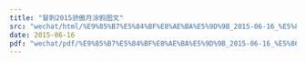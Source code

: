 ```yaml
---
title: "冒刺2015骄傲月涂鸦图文"
src: "wechat/html/%E9%85%B7%E5%84%BF%E8%AE%BA%E5%9D%9B_2015-06-16_%E5%86%92%E5%88%BA2015%E9%AA%84%E5%82%B2%E6%9C%88%E6%B6%82%E9%B8%A6%E5%9B%BE%E6%96%87_%E8%A7%86%E9%A2%91%E6%80%BB%E7%BB%93%EF%BC%81.html"
date: 2015-06-16
pdf: "wechat/pdf/%E9%85%B7%E5%84%BF%E8%AE%BA%E5%9D%9B_2015-06-16_%E5%86%92%E5%88%BA2015%E9%AA%84%E5%82%B2%E6%9C%88%E6%B6%82%E9%B8%A6%E5%9B%BE%E6%96%87_%E8%A7%86%E9%A2%91%E6%80%BB%E7%BB%93%EF%BC%81.pdf"
---
```

